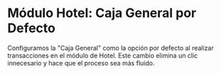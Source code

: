 # Módulo Hotel: Caja General por Defecto

Configuramos la "Caja General" como la opción por defecto al realizar transacciones en el módulo de Hotel. Este cambio elimina un clic innecesario y hace que el proceso sea más fluido. 